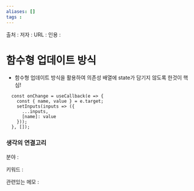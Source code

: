 ```yaml
---
aliases: []
tags : 
---
```


출처 :
저자 :
URL : 
인용 : 

# 함수형 업데이트 방식
- 함수형 업데이트 방식을 활용하여 의존성 배열에 state가 담기지 않도록 한것이 핵심!

```
  const onChange = useCallback(e => {
    const { name, value } = e.target;
    setInputs(inputs => ({
      ...inputs,
      [name]: value
    }));
  }, []);
```


### 생각의 연결고리
분야 :

키워드 :

관련있는 메모 :

